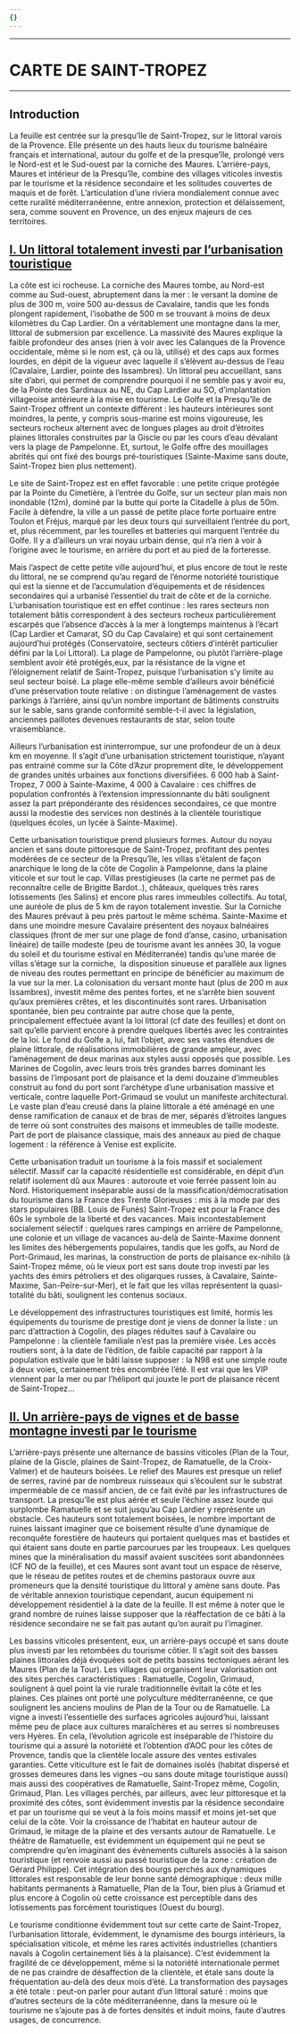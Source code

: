 ```yaml
---
{}
---
```

***
# CARTE DE SAINT-TROPEZ
***
## Introduction 

La feuille est centrée sur la presqu’île de Saint-Tropez, sur le littoral varois de la Provence. Elle présente un des hauts lieux du tourisme balnéaire français et international, autour du golfe et de la presque’île, prolongé vers le Nord-est et le Sud-ouest par la corniche des Maures. L’arrière-pays, Maures et intérieur de la Presqu’île, combine des villages viticoles investis par le tourisme et la résidence secondaire et les solitudes couvertes de maquis et de forêt. L’articulation d’une riviera mondialement connue avec cette ruralité méditerranéenne, entre annexion, protection et délaissement, sera, comme souvent en Provence, un des enjeux majeurs de ces territoires.

## <u>I. Un littoral totalement investi par l’urbanisation touristique</u>

La côte est ici rocheuse. La corniche des Maures tombe, au Nord-est comme au Sud-ouest, abruptement dans la mer : le versant la domine de plus de 300 m, voire 500 au-dessus de Cavalaire, tandis que les fonds plongent rapidement, l’isobathe de 500 m se trouvant à moins de deux kilomètres du Cap Lardier. On a véritablement une montagne dans la mer, littoral de submersion par excellence. La massivité des Maures explique la faible profondeur des anses (rien à voir avec les Calanques de la Provence occidentale, même si le nom est, çà ou là, utilisé) et des caps aux formes lourdes, en dépit de la vigueur avec laquelle il s’élèvent au-dessus de l’eau (Cavalaire, Lardier, pointe des Issambres). Un littoral peu accueillant, sans site d’abri, qui permet de comprendre pourquoi il ne semble pas y avoir eu, de la Pointe des Sardinaux au NE, du Cap Lardier au SO, d’implantation villageoise antérieure à la mise en tourisme. Le Golfe et la Presqu’île de Saint-Tropez offrent un contexte différent : les hauteurs intérieures sont moindres, la pente, y compris sous-marine est moins vigoureuse, les secteurs rocheux alternent avec de longues plages au droit d’étroites plaines littorales construites par la Giscle ou par les cours d’eau dévalant vers la plage de Pampelonne. Et, surtout, le Golfe offre des mouillages abrités qui ont fixé des bourgs pré-touristiques (Sainte-Maxime sans doute, Saint-Tropez bien plus nettement).

Le site de Saint-Tropez est en effet favorable : une petite crique protégée par la Pointe du Cimetière, à l’entrée du Golfe, sur un secteur plan mais non inondable (12m), dominé par la butte qui porte la Citadelle à plus de 50m. Facile à défendre, la ville a un passé de petite place forte portuaire entre Toulon et Fréjus, marqué par les deux tours qui surveillaient l’entrée du port, et, plus récemment, par les tourelles et batteries qui marquent l’entrée du Golfe. Il y a d’ailleurs un vrai noyau urbain dense, qui n’a rien à voir à l’origine avec le tourisme, en arrière du port et au pied de la forteresse. 

Mais l’aspect de cette petite ville aujourd’hui, et plus encore de tout le reste du littoral, ne se comprend qu’au regard de l’énorme notoriété touristique qui est la sienne et de l’accumulation d’équipements et de résidences secondaires qui a urbanisé l’essentiel du trait de côte et de la corniche. L’urbanisation touristique est en effet continue : les rares secteurs non totalement bâtis correspondent à des secteurs rocheux particulièrement escarpés que l’absence d’accès à la mer à longtemps maintenus à l’écart (Cap Lardier et Camarat, SO du Cap Cavalaire) et qui sont certainement aujourd’hui protégés (Conservatoire, secteurs côtiers d’intérêt particulier défini par la Loi Littoral). La plage de Pampelonne, ou plutôt l’arrière-plage semblent avoir été protégés,eux, par la résistance de la vigne et l’éloignement relatif de Saint-Tropez, puisque l’urbanisation s’y limite au seul secteur boisé. La plage elle-même semble d’ailleurs avoir bénéficié d’une préservation toute relative : on distingue l’aménagement de vastes parkings à l’arrière, ainsi qu’un nombre important de bâtiments construits sur le sable, sans grande conformité semble-t-il avec la législation, anciennes paillotes devenues restaurants de star, selon toute vraisemblance.

Ailleurs l’urbanisation est ininterrompue, sur une profondeur de un à deux km en moyenne. Il s’agit d’une urbanisation strictement touristique, n’ayant pas entrainé comme sur la Côte d’Azur proprement dite, le développement de grandes unités urbaines aux fonctions diversifiées. 6 000 hab à Saint-Tropez, 7 000 à Sainte-Maxime, 4 000 à Cavalaire : ces chiffres de population confrontés à l’extension impressionnante du bâti soulignent assez la part prépondérante des résidences secondaires, ce que montre aussi la modestie des services non destinés à la clientèle touristique (quelques écoles, un lycée à Sainte-Maxime). 

Cette urbanisation touristique prend plusieurs formes. Autour du noyau ancien et sans doute pittoresque de Saint-Tropez, profitant des pentes modérées de ce secteur de la Presqu’île, les villas s’étalent de façon anarchique le long de la côte de Cogolin à Pampelonne, dans la plaine viticole et sur tout le cap. Villas prestigieuses (la carte ne permet pas de reconnaître celle de Brigitte Bardot..), châteaux, quelques très rares lotissements (les Salins) et encore plus rares immeubles collectifs. Au total, une auréole de plus de 5 km de rayon totalement investie. Sur la Corniche des Maures prévaut à peu près partout le même schéma. Sainte-Maxime et dans une moindre mesure Cavalaire présentent des noyaux balnéaires classiques (front de mer sur une plage de fond d’anse, casino, urbanisation linéaire) de taille modeste (peu de tourisme avant les années 30, la vogue du soleil et du tourisme estival en Méditerranée) tandis qu’une marée de villas s’étage sur la corniche,  la disposition sinueuse et parallèle aux lignes de niveau des routes permettant en principe de bénéficier au maximum de la vue sur la mer. La colonisation du versant monte haut (plus de 200 m aux Issambres), investit même des pentes fortes, et ne s’arrête bien souvent qu’aux premières crêtes, et les discontinuités sont rares. Urbanisation spontanée, bien peu contrainte par autre chose que la pente, principalement effectuée avant la loi littoral (cf date des feuilles) et dont on sait qu’elle parvient encore à prendre quelques libertés avec les contraintes de la loi. Le fond du Golfe a, lui, fait l’objet, avec ses vastes étendues de plaine littorale, de réalisations immobilières de grande ampleur, avec l’aménagement de deux marinas aux styles aussi opposés que possible. Les Marines de Cogolin, avec leurs trois très grandes barres dominant les bassins de l’imposant port de plaisance et la demi douzaine d’immeubles construit au fond du port sont l’archétype d’une urbanisation massive et verticale, contre laquelle Port-Grimaud se voulut un manifeste architectural. Le vaste plan d’eau creusé dans la plaine littorale a été aménagé en une dense ramification de canaux et de bras de mer, séparés d’étroites langues de terre où sont construites des maisons et immeubles de taille modeste. Part de port de plaisance classique, mais des anneaux au pied de chaque logement : la référence à Venise est explicite.

Cette urbanisation traduit un tourisme à la fois massif et socialement sélectif. Massif car la capacité résidentielle est considérable, en dépit d’un relatif isolement dû aux Maures : autoroute et voie ferrée passent loin au Nord. Historiquement inséparable aussi de la massification/démocratisation du tourisme dans la France des Trente Glorieuses : mis à la mode par des stars populaires (BB. Louis de Funès) Saint-Tropez est pour la France des 60s le symbole de la liberté et des vacances. Mais incontestablement socialement sélectif : quelques rares campings en arrière de Pampelonne, une colonie et un village de vacances au-delà de Sainte-Maxime donnent les limites des hébergements populaires, tandis que les golfs, au Nord de Port-Grimaud, les marinas, la construction de ports de plaisance ex-nihilo (à Saint-Tropez même, où le vieux port est sans doute trop investi par les yachts des émirs pétroliers et des oligarques russes, à Cavalaire, Sainte-Maxime, San-Peïre-sur-Mer), et le fait que les villas représentent la quasi-totalité du bâti, soulignent les contenus sociaux.

Le développement des infrastructures touristiques est limité, hormis les équipements du tourisme de prestige dont je viens de donner la liste : un parc d’attraction à Cogolin, des plages réduites sauf à Cavalaire ou Pampelonne : la clientèle familiale n’est pas la première visée. Les accès routiers sont, à la date de l’édition, de faible capacité par rapport à la population estivale que le bâti laisse supposer : la N98 est une simple route à deux voies, certainement très encombrée l’été. Il est vrai que les VIP viennent par la mer ou par l’héliport qui jouxte le port de plaisance récent de Saint-Tropez…

## <u>II. Un arrière-pays de vignes et de basse montagne investi par le tourisme</u>

L’arrière-pays présente une alternance de bassins viticoles (Plan de la Tour, plaine de la Giscle, plaines de Saint-Tropez, de Ramatuelle, de la Croix-Valmer) et de hauteurs boisées. Le relief des Maures est presque un relief de serres, raviné par de nombreux ruisseaux qui s’écoulent sur le substrat imperméable de ce massif ancien, de ce fait évité par les infrastructures de transport. La presqu’île est plus aérée et seule l’échine assez lourde qui surplombe Ramatuelle et se suit jusqu’au Cap Lardier y représente un obstacle. Ces hauteurs sont totalement boisées, le nombre important de ruines laissant imaginer que ce boisement résulte d’une dynamique de reconquête forestière de hauteurs qui portaient quelques mas et bastides et qui étaient sans doute en partie parcourues par les troupeaux. Les quelques mines que la minéralisation du massif avaient suscitées sont abandonnées (CF NO de la feuille), et ces Maures sont avant tout un espace de réserve, que le réseau de petites routes et de chemins pastoraux ouvre aux promeneurs que la densité touristique du littoral y amène sans doute. Pas de véritable annexion touristique cependant, aucun équipement ni développement résidentiel à la date de la feuille. Il est même à noter que le grand nombre de ruines laisse supposer que la réaffectation de ce bâti à la résidence secondaire ne se fait pas autant qu’on aurait pu l’imaginer. 

Les bassins viticoles présentent, eux, un arrière-pays occupé et sans doute plus investi par les retombées du tourisme côtier. Il s’agit soit des basses plaines littorales déjà évoquées soit de petits bassins tectoniques aérant les Maures (Plan de la Tour). Les villages qui organisent leur valorisation ont des sites perchés caractéristiques : Ramatuelle, Cogolin, Grimaud, soulignent à quel point la vie rurale traditionnelle évitait la côte et les plaines. Ces plaines ont porté une polyculture méditerranéenne, ce que soulignent les anciens moulins de Plan de la Tour ou de Ramatuelle. La vigne a investi l’essentielle des surfaces agricoles aujourd’hui, laissant même peu de place aux cultures maraîchères et au serres si nombreuses vers Hyères. En cela, l’évolution agricole est inséparable de l’histoire du tourisme qui a assuré la notoriété et l’obtention d’AOC pour les côtes de Provence, tandis que la clientèle locale assure des ventes estivales garanties. Cette viticulture est le fait de domaines isolés (habitat dispersé et grosses demeures dans les vignes –ou sans doute mitage touristique aussi) mais aussi des coopératives de Ramatuelle, Saint-Tropez même, Cogolin, Grimaud, Plan. Les villages perchés, par ailleurs, avec leur pittoresque et la proximité des côtes, sont évidemment investis par la résidence secondaire et par un tourisme qui se veut à la fois moins massif et moins jet-set que celui de la côte. Voir la croissance de l’habitat en hauteur autour de Grimaud, le mitage de la plaine et des versants autour de Ramatuelle. Le théâtre de Ramatuelle, est évidemment un équipement qui ne peut se comprendre qu’en imaginant des évènements culturels associés à la saison touristique (et renvoie aussi au passé touristique de la zone : création de Gérard Philippe). Cet intégration des bourgs perchés aux dynamiques littorales est responsable de leur bonne santé démographique : deux mille habitants permanents à Ramatuelle, Plan de la Tour, bien plus à Griamud et plus encore à Cogolin où cette croissance est perceptible dans des lotissements pas forcément touristiques (Ouest du bourg).

Le tourisme conditionne évidemment tout sur cette carte de Saint-Tropez, l’urbanisation littorale, évidemment, le dynamisme des bourgs intérieurs, la spécialisation viticole, et même les rares activités industrielles (chantiers navals à Cogolin certainement liés à la plaisance). C’est évidemment la fragilité de ce développement, même si la notoriété internationale permet de ne pas craindre de désaffection de la clientèle, et étale sans doute la fréquentation au-delà des deux mois d’été. La transformation des paysages a été totale : peut-on parler pour autant d’un littoral saturé : moins que d’autres secteurs de la côte méditerranéenne, dans la mesure où le tourisme ne s’ajoute pas à de fortes densités et induit moins, faute d’autres usages, de concurrence.